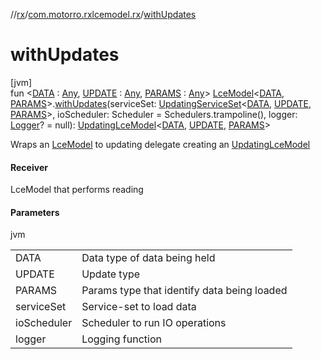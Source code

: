//[rx](../../index.md)/[com.motorro.rxlcemodel.rx](index.md)/[withUpdates](with-updates.md)

# withUpdates

[jvm]\
fun &lt;[DATA](with-updates.md) : [Any](https://kotlinlang.org/api/latest/jvm/stdlib/kotlin/-any/index.html), [UPDATE](with-updates.md) : [Any](https://kotlinlang.org/api/latest/jvm/stdlib/kotlin/-any/index.html), [PARAMS](with-updates.md) : [Any](https://kotlinlang.org/api/latest/jvm/stdlib/kotlin/-any/index.html)&gt; [LceModel](-lce-model/index.md)&lt;[DATA](with-updates.md), [PARAMS](with-updates.md)&gt;.[withUpdates](with-updates.md)(serviceSet: [UpdatingServiceSet](../com.motorro.rxlcemodel.rx.service/-updating-service-set/index.md)&lt;[DATA](with-updates.md), [UPDATE](with-updates.md), [PARAMS](with-updates.md)&gt;, ioScheduler: Scheduler = Schedulers.trampoline(), logger: [Logger](../../../common/com.motorro.rxlcemodel.common/-logger/index.md)? = null): [UpdatingLceModel](-updating-lce-model/index.md)&lt;[DATA](with-updates.md), [UPDATE](with-updates.md), [PARAMS](with-updates.md)&gt;

Wraps an [LceModel](-lce-model/index.md) to updating delegate creating an [UpdatingLceModel](-updating-lce-model/index.md)

#### Receiver

LceModel that performs reading

#### Parameters

jvm

| | |
|---|---|
| DATA | Data type of data being held |
| UPDATE | Update type |
| PARAMS | Params type that identify data being loaded |
| serviceSet | Service-set to load data |
| ioScheduler | Scheduler to run IO operations |
| logger | Logging function |

